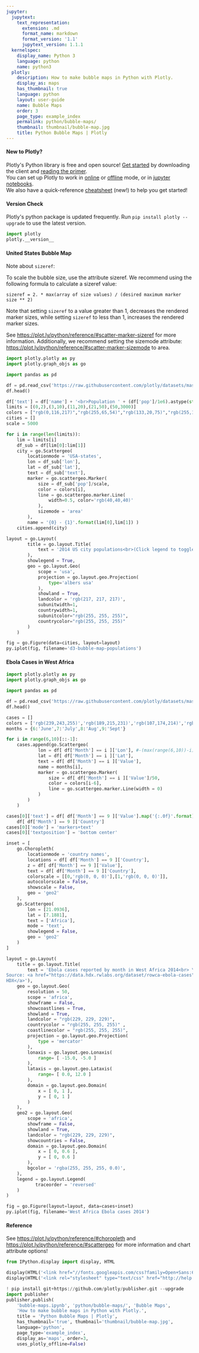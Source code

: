 ```yaml
---
jupyter:
  jupytext:
    text_representation:
      extension: .md
      format_name: markdown
      format_version: '1.1'
      jupytext_version: 1.1.1
  kernelspec:
    display_name: Python 3
    language: python
    name: python3
  plotly:
    description: How to make bubble maps in Python with Plotly.
    display_as: maps
    has_thumbnail: true
    language: python
    layout: user-guide
    name: Bubble Maps
    order: 3
    page_type: example_index
    permalink: python/bubble-maps/
    thumbnail: thumbnail/bubble-map.jpg
    title: Python Bubble Maps | Plotly
---
```


#### New to Plotly?
Plotly's Python library is free and open source! [Get started](https://plot.ly/python/getting-started/) by downloading the client and [reading the primer](https://plot.ly/python/getting-started/).
<br>You can set up Plotly to work in [online](https://plot.ly/python/getting-started/#initialization-for-online-plotting) or [offline](https://plot.ly/python/getting-started/#initialization-for-offline-plotting) mode, or in [jupyter notebooks](https://plot.ly/python/getting-started/#start-plotting-online).
<br>We also have a quick-reference [cheatsheet](https://images.plot.ly/plotly-documentation/images/python_cheat_sheet.pdf) (new!) to help you get started!


#### Version Check
Plotly's python package is updated frequently. Run `pip install plotly --upgrade` to use the latest version.

```python
import plotly
plotly.__version__
```

#### United States Bubble Map

Note about `sizeref`:

To scale the bubble size, use the attribute sizeref. We recommend using the following formula to calculate a sizeref value:

`sizeref = 2. * max(array of size values) / (desired maximum marker size ** 2)`

Note that setting `sizeref` to a value greater than $1$, decreases the rendered marker sizes, while setting `sizeref` to less than $1$, increases the rendered marker sizes.

See https://plot.ly/python/reference/#scatter-marker-sizeref for more information. Additionally, we recommend setting the sizemode attribute: https://plot.ly/python/reference/#scatter-marker-sizemode to area.

```python
import plotly.plotly as py
import plotly.graph_objs as go

import pandas as pd

df = pd.read_csv('https://raw.githubusercontent.com/plotly/datasets/master/2014_us_cities.csv')
df.head()

df['text'] = df['name'] + '<br>Population ' + (df['pop']/1e6).astype(str)+' million'
limits = [(0,2),(3,10),(11,20),(21,50),(50,3000)]
colors = ["rgb(0,116,217)","rgb(255,65,54)","rgb(133,20,75)","rgb(255,133,27)","lightgrey"]
cities = []
scale = 5000

for i in range(len(limits)):
    lim = limits[i]
    df_sub = df[lim[0]:lim[1]]
    city = go.Scattergeo(
        locationmode = 'USA-states',
        lon = df_sub['lon'],
        lat = df_sub['lat'],
        text = df_sub['text'],
        marker = go.scattergeo.Marker(
            size = df_sub['pop']/scale,
            color = colors[i],
            line = go.scattergeo.marker.Line(
                width=0.5, color='rgb(40,40,40)'
            ),
            sizemode = 'area'
        ),
        name = '{0} - {1}'.format(lim[0],lim[1]) )
    cities.append(city)

layout = go.Layout(
        title = go.layout.Title(
            text = '2014 US city populations<br>(Click legend to toggle traces)'
        ),
        showlegend = True,
        geo = go.layout.Geo(
            scope = 'usa',
            projection = go.layout.geo.Projection(
                type='albers usa'
            ),
            showland = True,
            landcolor = 'rgb(217, 217, 217)',
            subunitwidth=1,
            countrywidth=1,
            subunitcolor="rgb(255, 255, 255)",
            countrycolor="rgb(255, 255, 255)"
        )
    )

fig = go.Figure(data=cities, layout=layout)
py.iplot(fig, filename='d3-bubble-map-populations')
```

#### Ebola Cases in West Africa

```python
import plotly.plotly as py
import plotly.graph_objs as go

import pandas as pd

df = pd.read_csv('https://raw.githubusercontent.com/plotly/datasets/master/2014_ebola.csv')
df.head()

cases = []
colors = ['rgb(239,243,255)','rgb(189,215,231)','rgb(107,174,214)','rgb(33,113,181)']
months = {6:'June',7:'July',8:'Aug',9:'Sept'}

for i in range(6,10)[::-1]:
    cases.append(go.Scattergeo(
            lon = df[ df['Month'] == i ]['Lon'], #-(max(range(6,10))-i),
            lat = df[ df['Month'] == i ]['Lat'],
            text = df[ df['Month'] == i ]['Value'],
            name = months[i],
            marker = go.scattergeo.Marker(
                size = df[ df['Month'] == i ]['Value']/50,
                color = colors[i-6],
                line = go.scattergeo.marker.Line(width = 0)
            )
        )
    )

cases[0]['text'] = df[ df['Month'] == 9 ]['Value'].map('{:.0f}'.format).astype(str)+' '+\
    df[ df['Month'] == 9 ]['Country']
cases[0]['mode'] = 'markers+text'
cases[0]['textposition'] = 'bottom center'

inset = [
    go.Choropleth(
        locationmode = 'country names',
        locations = df[ df['Month'] == 9 ]['Country'],
        z = df[ df['Month'] == 9 ]['Value'],
        text = df[ df['Month'] == 9 ]['Country'],
        colorscale = [[0,'rgb(0, 0, 0)'],[1,'rgb(0, 0, 0)']],
        autocolorscale = False,
        showscale = False,
        geo = 'geo2'
    ),
    go.Scattergeo(
        lon = [21.0936],
        lat = [7.1881],
        text = ['Africa'],
        mode = 'text',
        showlegend = False,
        geo = 'geo2'
    )
]

layout = go.Layout(
    title = go.layout.Title(
        text = 'Ebola cases reported by month in West Africa 2014<br> \
Source: <a href="https://data.hdx.rwlabs.org/dataset/rowca-ebola-cases">\
HDX</a>'),
    geo = go.layout.Geo(
        resolution = 50,
        scope = 'africa',
        showframe = False,
        showcoastlines = True,
        showland = True,
        landcolor = "rgb(229, 229, 229)",
        countrycolor = "rgb(255, 255, 255)" ,
        coastlinecolor = "rgb(255, 255, 255)",
        projection = go.layout.geo.Projection(
            type = 'mercator'
        ),
        lonaxis = go.layout.geo.Lonaxis(
            range= [ -15.0, -5.0 ]
        ),
        lataxis = go.layout.geo.Lataxis(
            range= [ 0.0, 12.0 ]
        ),
        domain = go.layout.geo.Domain(
            x = [ 0, 1 ],
            y = [ 0, 1 ]
        )
    ),
    geo2 = go.layout.Geo(
        scope = 'africa',
        showframe = False,
        showland = True,
        landcolor = "rgb(229, 229, 229)",
        showcountries = False,
        domain = go.layout.geo.Domain(
            x = [ 0, 0.6 ],
            y = [ 0, 0.6 ]
        ),
        bgcolor = 'rgba(255, 255, 255, 0.0)',
    ),
    legend = go.layout.Legend(
           traceorder = 'reversed'
    )
)

fig = go.Figure(layout=layout, data=cases+inset)
py.iplot(fig, filename='West Africa Ebola cases 2014')
```

#### Reference
See https://plot.ly/python/reference/#choropleth and https://plot.ly/python/reference/#scattergeo for more information and chart attribute options!

```python
from IPython.display import display, HTML

display(HTML('<link href="//fonts.googleapis.com/css?family=Open+Sans:600,400,300,200|Inconsolata|Ubuntu+Mono:400,700" rel="stylesheet" type="text/css" />'))
display(HTML('<link rel="stylesheet" type="text/css" href="http://help.plot.ly/documentation/all_static/css/ipython-notebook-custom.css">'))

! pip install git+https://github.com/plotly/publisher.git --upgrade
import publisher
publisher.publish(
    'bubble-maps.ipynb', 'python/bubble-maps/', 'Bubble Maps',
    'How to make bubble maps in Python with Plotly.',
    title = 'Python Bubble Maps | Plotly',
    has_thumbnail='true', thumbnail='thumbnail/bubble-map.jpg',
    language='python',
    page_type='example_index',
    display_as='maps', order=3,
    uses_plotly_offline=False)
```

```python

```